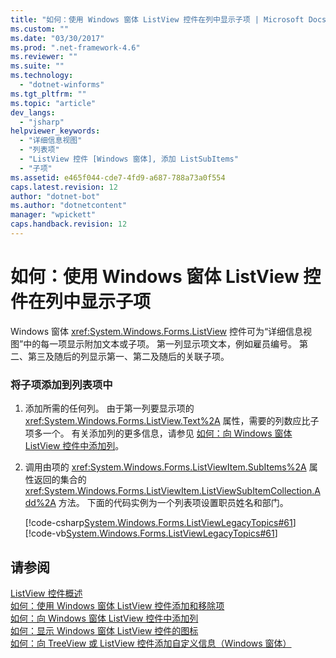 ```yaml
---
title: "如何：使用 Windows 窗体 ListView 控件在列中显示子项 | Microsoft Docs"
ms.custom: ""
ms.date: "03/30/2017"
ms.prod: ".net-framework-4.6"
ms.reviewer: ""
ms.suite: ""
ms.technology: 
  - "dotnet-winforms"
ms.tgt_pltfrm: ""
ms.topic: "article"
dev_langs: 
  - "jsharp"
helpviewer_keywords: 
  - "详细信息视图"
  - "列表项"
  - "ListView 控件 [Windows 窗体], 添加 ListSubItems"
  - "子项"
ms.assetid: e465f044-cde7-4fd9-a687-788a73a0f554
caps.latest.revision: 12
author: "dotnet-bot"
ms.author: "dotnetcontent"
manager: "wpickett"
caps.handback.revision: 12
---
```

# 如何：使用 Windows 窗体 ListView 控件在列中显示子项
Windows 窗体 <xref:System.Windows.Forms.ListView> 控件可为“详细信息视图”中的每一项显示附加文本或子项。  第一列显示项文本，例如雇员编号。  第二、第三及随后的列显示第一、第二及随后的关联子项。  
  
### 将子项添加到列表项中  
  
1.  添加所需的任何列。  由于第一列要显示项的 <xref:System.Windows.Forms.ListView.Text%2A> 属性，需要的列数应比子项多一个。  有关添加列的更多信息，请参见 [如何：向 Windows 窗体 ListView 控件中添加列](../../../../docs/framework/winforms/controls/how-to-add-columns-to-the-windows-forms-listview-control.md)。  
  
2.  调用由项的 <xref:System.Windows.Forms.ListViewItem.SubItems%2A> 属性返回的集合的 <xref:System.Windows.Forms.ListViewItem.ListViewSubItemCollection.Add%2A> 方法。  下面的代码实例为一个列表项设置职员姓名和部门。  
  
     [!code-csharp[System.Windows.Forms.ListViewLegacyTopics#61](../../../../samples/snippets/csharp/VS_Snippets_Winforms/System.Windows.Forms.ListViewLegacyTopics/CS/Class1.cs#61)]
     [!code-vb[System.Windows.Forms.ListViewLegacyTopics#61](../../../../samples/snippets/visualbasic/VS_Snippets_Winforms/System.Windows.Forms.ListViewLegacyTopics/VB/Class1.vb#61)]  
  
## 请参阅  
 [ListView 控件概述](../../../../docs/framework/winforms/controls/listview-control-overview-windows-forms.md)   
 [如何：使用 Windows 窗体 ListView 控件添加和移除项](../../../../docs/framework/winforms/controls/how-to-add-and-remove-items-with-the-windows-forms-listview-control.md)   
 [如何：向 Windows 窗体 ListView 控件中添加列](../../../../docs/framework/winforms/controls/how-to-add-columns-to-the-windows-forms-listview-control.md)   
 [如何：显示 Windows 窗体 ListView 控件的图标](../../../../docs/framework/winforms/controls/how-to-display-icons-for-the-windows-forms-listview-control.md)   
 [如何：向 TreeView 或 ListView 控件添加自定义信息（Windows 窗体）](../../../../docs/framework/winforms/controls/add-custom-information-to-a-treeview-or-listview-control-wf.md)